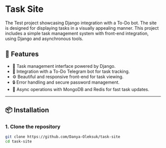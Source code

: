 # Task Site

The Test project showcasing Django integration with a To-Do bot. The site is designed for displaying tasks in a visually appealing manner. This project includes a simple task management system with front-end integration, using Django and asynchronous tools.

## 🚀 Features

- 📝 Task management interface powered by Django.
- 🤖 Integration with a To-Do Telegram bot for task tracking.
- ⚙️ Beautiful and responsive front-end for task viewing.
- 🔒 Error handling and secure password management.
- 🔄 Async operations with MongoDB and Redis for fast task updates.

---

## 📦 Installation

### 1. Clone the repository

```bash
git clone https://github.com/Danya-Oleksuk/task-site
cd task-site
